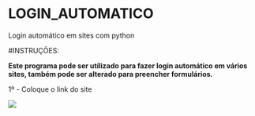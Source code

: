 # LOGIN_AUTOMATICO
Login automático em sites com python

#INSTRUÇÕES:

<b> Este programa pode ser utílizado para fazer login automático em vários sites, também pode ser alterado para preencher formulários. </b>


1º - Coloque o link do site 

<img src='file:///C:/Users/henri/Desktop/LOGIN_AUTOMATICO/Imagens/link%20site.jpg'>




